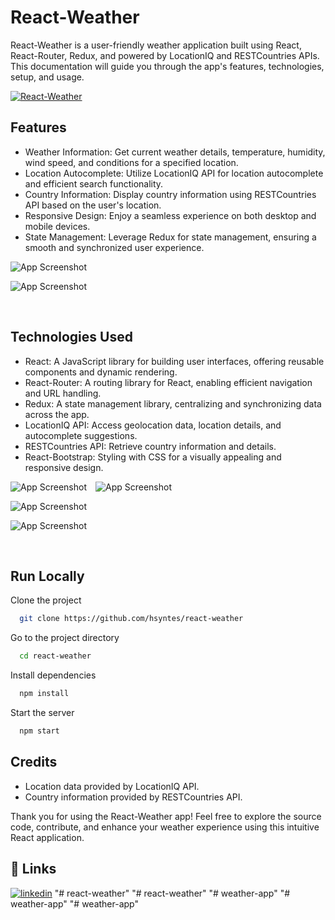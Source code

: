 # React-Weather

React-Weather is a user-friendly weather application built using React, React-Router, Redux, and powered by LocationIQ and RESTCountries APIs. This documentation will guide you through the app's features, technologies, setup, and usage.

[![React-Weather](public/logo192.png)](https://react-weatherjs.netlify.app)

## Features

- Weather Information: Get current weather details, temperature, humidity, wind speed, and conditions for a specified location.
- Location Autocomplete: Utilize LocationIQ API for location autocomplete and efficient search functionality.
- Country Information: Display country information using RESTCountries API based on the user's location.
- Responsive Design: Enjoy a seamless experience on both desktop and mobile devices.
- State Management: Leverage Redux for state management, ensuring a smooth and synchronized user experience.

![App Screenshot](/src/img/desktop-view-light.png)

![App Screenshot](/src/img/desktop-view-dark.png)

<br />

## Technologies Used

- React: A JavaScript library for building user interfaces, offering reusable components and dynamic rendering.
- React-Router: A routing library for React, enabling efficient navigation and URL handling.
- Redux: A state management library, centralizing and synchronizing data across the app.
- LocationIQ API: Access geolocation data, location details, and autocomplete suggestions.
- RESTCountries API: Retrieve country information and details.
- React-Bootstrap: Styling with CSS for a visually appealing and responsive design.

![App Screenshot](src/img/mobile-view-dark-search.png)&emsp;![App Screenshot](src/img/mobile-view-light-search.png)

![App Screenshot](src/img/tablet-view-dark.png)

![App Screenshot](src/img/tablet-view-light.png)

<br />

## Run Locally

Clone the project

```bash
  git clone https://github.com/hsyntes/react-weather
```

Go to the project directory

```bash
  cd react-weather
```

Install dependencies

```bash
  npm install
```

Start the server

```bash
  npm start
```

## Credits

- Location data provided by LocationIQ API.
- Country information provided by RESTCountries API.

Thank you for using the React-Weather app! Feel free to explore the source code, contribute, and enhance your weather experience using this intuitive React application.

## 🔗 Links

[![linkedin](https://img.shields.io/badge/linkedin-0A66C2?style=for-the-badge&logo=linkedin&logoColor=white)](https://www.linkedin.com/in/hsyntes)
"# react-weather" 
"# react-weather" 
"# weather-app" 
"# weather-app" 
"# weather-app" 
